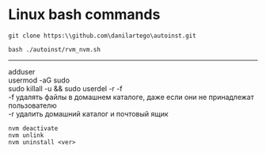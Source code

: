# Linux bash commands

`git clone https:\\github.com\danilartego\autoinst.git`

`bash ./autoinst/rvm_nvm.sh`

---
adduser <username>  
usermod -aG sudo <usrname>  
sudo killall -u <username> && sudo userdel <usename> -r -f  
-f удалять файлы в домашнем каталоге, даже если они не принадлежат пользователю  
-r удалить домашний каталог и почтовый ящик  

```
nvm deactivate  
nvm unlink  
nvm uninstall <ver>  
```